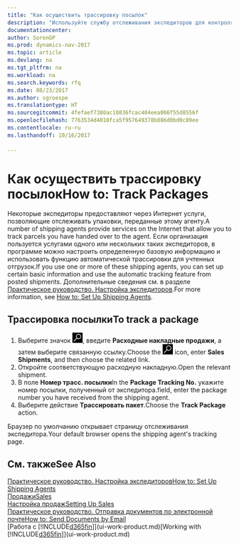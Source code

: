 ```yaml
---
title: "Как осуществить трассировку посылок"
description: "Используйте службу отслеживания экспедиторов для контроля хода доставки."
documentationcenter: 
author: SorenGP
ms.prod: dynamics-nav-2017
ms.topic: article
ms.devlang: na
ms.tgt_pltfrm: na
ms.workload: na
ms.search.keywords: rfq
ms.date: 08/23/2017
ms.author: sgroespe
ms.translationtype: HT
ms.sourcegitcommit: 4fefaef7380ac10836fcac404eea006f55d8556f
ms.openlocfilehash: 7763534d4010fca5f957649378b886d0bd0c89ee
ms.contentlocale: ru-ru
ms.lasthandoff: 10/16/2017

---
```

# <a name="how-to-track-packages"></a><span data-ttu-id="9de15-103">Как осуществить трассировку посылок</span><span class="sxs-lookup"><span data-stu-id="9de15-103">How to: Track Packages</span></span>
<span data-ttu-id="9de15-104">Некоторые экспедиторы предоставляют через Интернет услуги, позволяющие отслеживать упаковки, переданные этому агенту.</span><span class="sxs-lookup"><span data-stu-id="9de15-104">A number of shipping agents provide services on the Internet that allow you to track parcels you have handed over to the agent.</span></span> <span data-ttu-id="9de15-105">Если организация пользуется услугами одного или нескольких таких экспедиторов, в программе можно настроить определенную базовую информацию и использовать функцию автоматической трассировки для учтенных отгрузок.</span><span class="sxs-lookup"><span data-stu-id="9de15-105">If you use one or more of these shipping agents, you can set up certain basic information and use the automatic tracking feature from posted shipments.</span></span> <span data-ttu-id="9de15-106">Дополнительные сведения см. в разделе [Практическое руководство. Настройка экспедиторов](sales-how-to-set-up-shipping-agents.md).</span><span class="sxs-lookup"><span data-stu-id="9de15-106">For more information, see [How to: Set Up Shipping Agents](sales-how-to-set-up-shipping-agents.md).</span></span>

## <a name="to-track-a-package"></a><span data-ttu-id="9de15-107">Трассировка посылки</span><span class="sxs-lookup"><span data-stu-id="9de15-107">To track a package</span></span>
1. <span data-ttu-id="9de15-108">Выберите значок ![Поиск страницы или отчета](media/ui-search/search_small.png "Значок поиска страницы или отчета"), введите **Расходные накладные продажи**, а затем выберите связанную ссылку.</span><span class="sxs-lookup"><span data-stu-id="9de15-108">Choose the ![Search for Page or Report](media/ui-search/search_small.png "Search for Page or Report icon") icon, enter **Sales Shipments**, and then choose the related link.</span></span>
2. <span data-ttu-id="9de15-109">Откройте соответствующую расходную накладную.</span><span class="sxs-lookup"><span data-stu-id="9de15-109">Open the relevant shipment.</span></span>
3. <span data-ttu-id="9de15-110">В поле **Номер трасс. посылки**</span><span class="sxs-lookup"><span data-stu-id="9de15-110">In the **Package Tracking No.**</span></span> <span data-ttu-id="9de15-111">укажите номер посылки, полученный от экспедитора.</span><span class="sxs-lookup"><span data-stu-id="9de15-111">field, enter the package number you have received from the shipping agent.</span></span>
4. <span data-ttu-id="9de15-112">Выберите действие **Трассировать пакет**.</span><span class="sxs-lookup"><span data-stu-id="9de15-112">Choose the **Track Package** action.</span></span>

<span data-ttu-id="9de15-113">Браузер по умолчанию открывает страницу отслеживания экспедитора.</span><span class="sxs-lookup"><span data-stu-id="9de15-113">Your default browser opens the shipping agent's tracking page.</span></span>

## <a name="see-also"></a><span data-ttu-id="9de15-114">См. также</span><span class="sxs-lookup"><span data-stu-id="9de15-114">See Also</span></span>
[<span data-ttu-id="9de15-115">Практическое руководство. Настройка экспедиторов</span><span class="sxs-lookup"><span data-stu-id="9de15-115">How to: Set Up Shipping Agents</span></span>](sales-how-to-set-up-shipping-agents.md)  
[<span data-ttu-id="9de15-116">Продажи</span><span class="sxs-lookup"><span data-stu-id="9de15-116">Sales</span></span>](sales-manage-sales.md)  
[<span data-ttu-id="9de15-117">Настройка продаж</span><span class="sxs-lookup"><span data-stu-id="9de15-117">Setting Up Sales</span></span>](sales-setup-sales.md)  
[<span data-ttu-id="9de15-118">Практическое руководство. Отправка документов по электронной почте</span><span class="sxs-lookup"><span data-stu-id="9de15-118">How to: Send Documents by Email</span></span>](ui-how-send-documents-email.md)  
<span data-ttu-id="9de15-119">[Работа с [!INCLUDE[d365fin](includes/d365fin_md.md)]](ui-work-product.md)</span><span class="sxs-lookup"><span data-stu-id="9de15-119">[Working with [!INCLUDE[d365fin](includes/d365fin_md.md)]](ui-work-product.md)</span></span>

